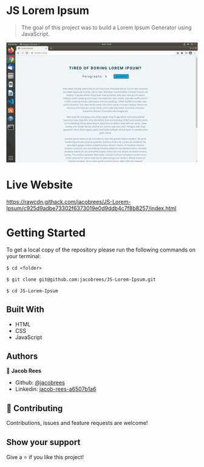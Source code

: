 # JS Lorem Ipsum

>The goal of this project was to build a Lorem Ipsum Generator using JavaScript.

![](screenshot/screenshot.png)

# Live Website
https://rawcdn.githack.com/jacobrees/JS-Lorem-Ipsum/c925d9adbe73302f6373019e0d9ddb4c7f8b8257/index.html

# Getting Started

To get a local copy of the repository please run the following commands on your terminal:

```
$ cd <folder>
```

```
$ git clone git@github.com:jacobrees/JS-Lorem-Ipsum.git
```


```
$ cd JS-Lorem-Ipsum
```

## Built With

- HTML
- CSS
- JavaScript

## Authors

👤 **Jacob Rees**

- Github: [@jacobrees](https://github.com/jacobrees)
- Linkedin: [jacob-rees-a6507b1a6](https://www.linkedin.com/in/jacob-rees-a6507b1a6/)


## 🤝 Contributing

Contributions, issues and feature requests are welcome!

## Show your support

Give a ⭐️ if you like this project!

